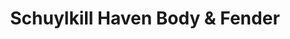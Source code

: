 ---
title: "Schuylkill Haven Body & Fender"
url: /cressona/schuylkill-haven-body-und-fender/
shop: Autowerkstatt
---
